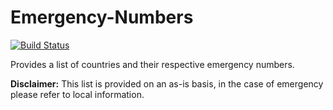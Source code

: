 Emergency-Numbers
=================
[![Build Status](https://travis-ci.org/bbody/Emergency-Numbers.svg?branch=master)](https://travis-ci.org/bbody/Emergency-Numbers)

Provides a list of countries and their respective emergency numbers. 


**Disclaimer:** This list is provided on an as-is basis, in the case of emergency please refer to local information.